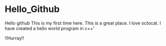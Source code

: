 # Hello_Github
Hello github
This is my first time here.
This is a great place.
I love octocat.
I have created a hello world program in c++'


!!Hurray!!

